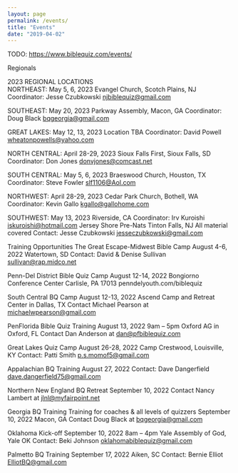 ```yaml
---
layout: page
permalink: /events/
title: "Events"
date: "2019-04-02"
---
```


TODO: https://www.biblequiz.com/events/

Regionals

2023 REGIONAL LOCATIONS  
NORTHEAST: May 5, 6, 2023
Evangel Church, Scotch Plains, NJ
Coordinator: Jesse Czubkowski njbiblequiz@gmail.com  

SOUTHEAST: May 20, 2023
Parkway Assembly, Macon, GA
Coordinator: Doug Black bqgeorgia@gmail.com  

GREAT LAKES: May 12, 13, 2023
Location TBA
Coordinator: David Powell wheatonpowells@yahoo.com  

NORTH CENTRAL: April 28-29, 2023
Sioux Falls First, Sioux Falls, SD
Coordinator: Don Jones donvjones@comcast.net  

SOUTH CENTRAL: May 5, 6, 2023
Braeswood Church, Houston, TX
Coordinator: Steve Fowler slf1106@Aol.com  

NORTHWEST: April 28-29, 2023
Cedar Park Church, Bothell, WA
Coordinator: Kevin Gallo kgallo@gallohome.com  

SOUTHWEST: May 13, 2023
Riverside, CA
Coordinator: Irv Kuroishi iskuroishi@hotmail.com
Jersey Shore Pre-Nats
Tinton Falls, NJ
All material covered
Contact: Jesse Czubkowski jesseczubkowski@gmail.com


Training Opportunities
The Great Escape-Midwest Bible Camp
August 4-6, 2022
Watertown, SD
Contact: David & Denise Sullivan sullivan@rap.midco.net

Penn-Del District Bible Quiz Camp
August 12-14, 2022
Bongiorno Conference Center
Carlisle, PA 17013
penndelyouth.com/biblequiz

South Central BQ Camp
August 12-13, 2022
Ascend Camp and Retreat Center in Dallas, TX
Contact Michael Pearson at michaelwpearson@gmail.com

PenFlorida Bible Quiz Training
August 13, 2022
9am – 5pm
Oxford AG in Oxford, FL
Contact Dan Anderson at dan@pfbiblequiz.com

Great Lakes Quiz Camp
August 26-28, 2022
Camp Crestwood, Louisville, KY
Contact: Patti Smith p.s.momof5@gmail.com

Appalachian BQ Training
August 27, 2022
Contact: Dave Dangerfield dave.dangerfield75@gmail.com

Northern New England BQ Retreat
September 10, 2022
Contact Nancy Lambert at jlnl@myfairpoint.net

Georgia BQ Training
Training for coaches & all levels of quizzers
September 10, 2022
Macon, GA
Contact Doug Black at bqgeorgia@gmail.com

Oklahoma Kick-off
September 10, 2022
8am – 4pm
Yale Assembly of God, Yale OK
Contact: Beki Johnson oklahomabiblequiz@gmail.com

Palmetto BQ Training
September 17, 2022
Aiken, SC
Contact: Bernie Elliot ElliotBQ@gmail.com